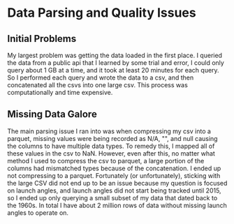 # Data Parsing and Quality Issues

## Initial Problems

My largest problem was getting the data loaded in the first place. I queried the data from a public api that I learned by some trial and error, I could only query about 1 GB at a time, and it took at least 20 minutes for each query. So I performed each query and wrote the data to a csv, and then concatenated all the csvs into one large csv. This process was computationally and time expensive. 


## Missing Data Galore

The main parsing issue I ran into was when compressing my csv into a parquet, missing values were being recorded as N/A, "", and null causing the columns to have multiple data types. To remedy this, I mapped all of these values in the csv to NaN. However, even after this, no matter what method I used to compress the csv to parquet, a large portion of the columns had mismatched types because of the concatenation. I ended up not compressing to a parquet.
Fortunately (or unfortunately), sticking with the large CSV did not end up to be an issue because my question is focused on launch angles, and launch angles did not start being tracked until 2015, so I ended up only querying a small subset of my data that dated back to the 1960s. In total I have about 2 million rows of data without missing launch angles to operate on.